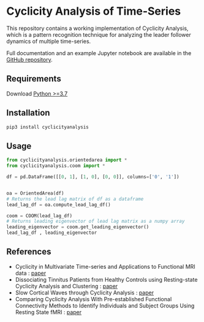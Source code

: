 # Cyclicity Analysis of Time-Series
This repository contains a working implementation of Cyclicity Analysis, which is a pattern recognition technique for analyzing the leader follower dynamics of multiple time-series.

Full documentation and an example Jupyter notebook are available in the [GitHub repository](https://github.com/vskaush2/cyclicityanalysis).

## Requirements
Download [Python >=3.7](https://www.python.org/downloads/)

## Installation

```bash
pip3 install cyclicityanalysis
```

## Usage

```python
from cyclicityanalysis.orientedarea import *
from cyclicityanalysis.coom import *

df = pd.DataFrame([[0, 1], [1, 0], [0, 0]], columns=['0', '1'])


oa = OrientedArea(df)
# Returns the lead lag matrix of df as a dataframe
lead_lag_df = oa.compute_lead_lag_df()

coom = COOM(lead_lag_df)
# Returns leading eigenvector of lead lag matrix as a numpy array
leading_eigenvector = coom.get_leading_eigenvector()
lead_lag_df , leading_eigenvector
 ```

## References 

* Cyclicity in Multivariate Time-series and Applications to Functional MRI data : [paper](https://ieeexplore.ieee.org/document/7798498)
* Dissociating Tinnitus Patients from Healthy Controls using Resting-state Cyclicity Analysis and Clustering : [paper](https://www.ncbi.nlm.nih.gov/pmc/articles/PMC6326732/)
* Slow Cortical Waves through Cyclicity Analysis : [paper](https://www.biorxiv.org/content/10.1101/2021.05.16.444387v2.full)
* Comparing Cyclicity Analysis With Pre-established Functional Connectivity Methods to Identify Individuals and Subject Groups Using Resting State fMRI : [paper](https://www.frontiersin.org/article/10.3389/fncom.2019.00094/full)


